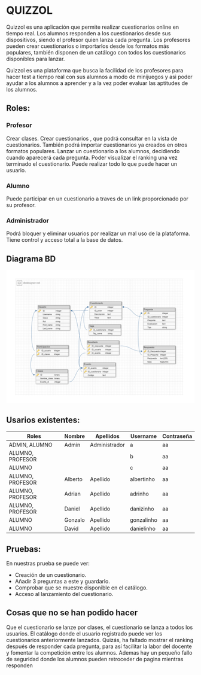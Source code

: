 # QUIZZOL
Quizzol es una aplicación que permite realizar cuestionarios online en tiempo real. Los alumnos responden a los cuestionarios desde sus dispositivos, siendo el profesor quien lanza cada pregunta. Los profesores pueden crear cuestionarios o importarlos desde los formatos más populares, también disponen de un catálogo con todos los cuestionarios disponibles para lanzar.

Quizzol es una plataforma que busca la facilidad de los profesores para hacer test a tiempo real con sus alumnos a modo de minijuegos y asi poder ayudar a los alumnos a aprender y a la vez poder evaluar las aptitudes de los alumnos.

## Roles:
### Profesor
Crear clases.
Crear cuestionarios , que podrá consultar en la vista de cuestionarios. También podrá importar cuestionarios ya creados en otros formatos populares.
Lanzar un cuestionario a los alumnos, decidiendo cuando aparecerá cada pregunta.
Poder visualizar el ranking una vez terminado el cuestionario.
Puede realizar todo lo que puede hacer un usuario.
### Alumno
Puede participar en un cuestionario a traves de un link proporcionado por su profesor.
### Administrador
Podrá bloquer y eliminar usuarios por realizar un mal uso de la plataforma.
Tiene control y acceso total a la base de datos.


## Diagrama BD

![Image](BaseDeDatosFinal.png)

## Usarios existentes:

| Roles             | Nombre   | Apellidos     | Username   | Contraseña |
|-------------------|----------|---------------|------------|------------|
| ADMIN, ALUMNO     | Admin    | Administrador | a          | aa         |
| ALUMNO, PROFESOR  |          |               | b          | aa         |
| ALUMNO            |          |               | c          | aa         |
| ALUMNO, PROFESOR  | Alberto  | Apellido      | albertinho | aa         |
| ALUMNO, PROFESOR  | Adrian   | Apellido      | adrinho    | aa         |
| ALUMNO, PROFESOR  | Daniel   | Apellido      | danizinho  | aa         |
| ALUMNO            | Gonzalo  | Apellido      | gonzalinho | aa         |
| ALUMNO            | David    | Apellido      | danielinho | aa         |

## Pruebas:
En nuestras prueba se puede ver:
- Creación de un cuestionario.
- Añadir 3 preguntas a este y guardarlo.
- Comprobar que se muestre disponible en el catálogo.
- Acceso al lanzamiento del cuestionario.

## Cosas que no se han podido hacer
Que el cuestionario se lanze por clases, el cuestionario se lanza a todos los usuarios.
El catálogo donde el usuario registrado puede ver los cuestionarios anteriormente lanzados.
Quizás, ha faltado mostrar el ranking después de responder cada pregunta, para así facilitar la labor del docente y fomentar la competición entre los alumnos.
Ademas hay un pequeño fallo de seguridad donde los alumnos pueden retroceder de pagina mientras responden

